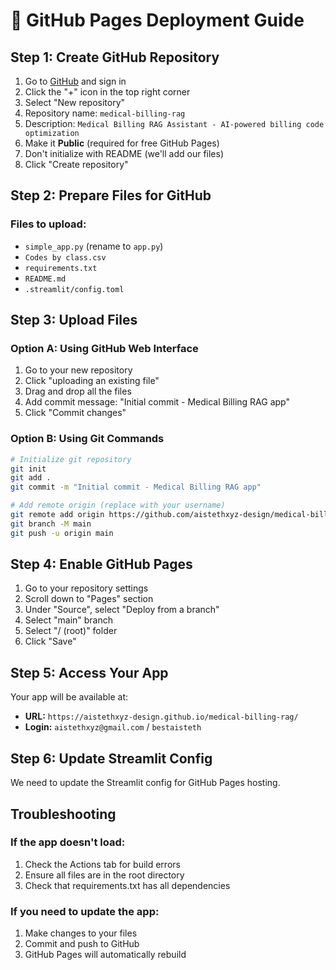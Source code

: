 # 🚀 GitHub Pages Deployment Guide

## Step 1: Create GitHub Repository

1. Go to [GitHub](https://github.com) and sign in
2. Click the "+" icon in the top right corner
3. Select "New repository"
4. Repository name: `medical-billing-rag`
5. Description: `Medical Billing RAG Assistant - AI-powered billing code optimization`
6. Make it **Public** (required for free GitHub Pages)
7. Don't initialize with README (we'll add our files)
8. Click "Create repository"

## Step 2: Prepare Files for GitHub

### Files to upload:
- `simple_app.py` (rename to `app.py`)
- `Codes by class.csv`
- `requirements.txt`
- `README.md`
- `.streamlit/config.toml`

## Step 3: Upload Files

### Option A: Using GitHub Web Interface
1. Go to your new repository
2. Click "uploading an existing file"
3. Drag and drop all the files
4. Add commit message: "Initial commit - Medical Billing RAG app"
5. Click "Commit changes"

### Option B: Using Git Commands
```bash
# Initialize git repository
git init
git add .
git commit -m "Initial commit - Medical Billing RAG app"

# Add remote origin (replace with your username)
git remote add origin https://github.com/aistethxyz-design/medical-billing-rag.git
git branch -M main
git push -u origin main
```

## Step 4: Enable GitHub Pages

1. Go to your repository settings
2. Scroll down to "Pages" section
3. Under "Source", select "Deploy from a branch"
4. Select "main" branch
5. Select "/ (root)" folder
6. Click "Save"

## Step 5: Access Your App

Your app will be available at:
- **URL:** `https://aistethxyz-design.github.io/medical-billing-rag/`
- **Login:** `aistethxyz@gmail.com` / `bestaisteth`

## Step 6: Update Streamlit Config

We need to update the Streamlit config for GitHub Pages hosting.

## Troubleshooting

### If the app doesn't load:
1. Check the Actions tab for build errors
2. Ensure all files are in the root directory
3. Check that requirements.txt has all dependencies

### If you need to update the app:
1. Make changes to your files
2. Commit and push to GitHub
3. GitHub Pages will automatically rebuild
